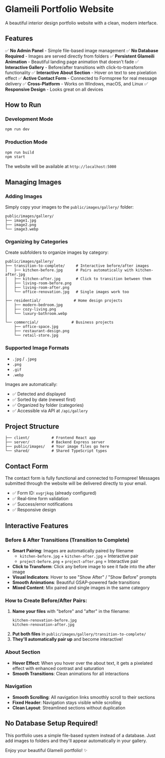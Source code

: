 # Glameili Portfolio Website

A beautiful interior design portfolio website with a clean, modern interface.

## Features

✅ **No Admin Panel** - Simple file-based image management
✅ **No Database Required** - Images are served directly from folders
✅ **Persistent Glameili Animation** - Beautiful landing page animation that doesn't fade
✅ **Interactive Gallery** - Before/after transitions with click-to-transform functionality
✅ **Interactive About Section** - Hover on text to see pixelation effect
✅ **Active Contact Form** - Connected to Formspree for real message delivery
✅ **Cross-Platform** - Works on Windows, macOS, and Linux
✅ **Responsive Design** - Looks great on all devices

## How to Run

### Development Mode
```bash
npm run dev
```

### Production Mode
```bash
npm run build
npm start
```

The website will be available at `http://localhost:5000`

## Managing Images

### Adding Images
Simply copy your images to the `public/images/gallery/` folder:

```
public/images/gallery/
├── image1.jpg
├── image2.png
└── image3.webp
```

### Organizing by Categories
Create subfolders to organize images by category:

```
public/images/gallery/
├── transition-to-complete/     # Interactive before/after images
│   ├── kitchen-before.jpg      # Pairs automatically with kitchen-after.jpg
│   ├── kitchen-after.jpg       # Click to transition between them
│   ├── living-room-before.png
│   ├── living-room-after.png
│   └── office-renovation.jpg   # Single images work too
│
├── residential/               # Home design projects
│   ├── modern-bedroom.jpg
│   ├── cozy-living.png
│   └── luxury-bathroom.webp
│
└── commercial/               # Business projects  
    ├── office-space.jpg
    ├── restaurant-design.png
    └── retail-store.jpg
```

### Supported Image Formats
- `.jpg` / `.jpeg`
- `.png`
- `.gif`
- `.webp`

Images are automatically:
- ✅ Detected and displayed
- ✅ Sorted by date (newest first)
- ✅ Organized by folder (categories)
- ✅ Accessible via API at `/api/gallery`

## Project Structure

```
├── client/          # Frontend React app
├── server/          # Backend Express server
├── public/images/   # Your image files go here
└── shared/          # Shared TypeScript types
```

## Contact Form

The contact form is fully functional and connected to Formspree! Messages submitted through the website will be delivered directly to your email.

- ✅ Form ID: `xvgrjkqq` (already configured)
- ✅ Real-time form validation
- ✅ Success/error notifications
- ✅ Responsive design

## Interactive Features

### Before & After Transitions (Transition to Complete)
- **Smart Pairing**: Images are automatically paired by filename
  - `kitchen-before.jpg` + `kitchen-after.jpg` = Interactive pair
  - `project-before.png` + `project-after.png` = Interactive pair
- **Click to Transform**: Click any before image to see it fade into the after image
- **Visual Indicators**: Hover to see "Show After" / "Show Before" prompts
- **Smooth Animations**: Beautiful GSAP-powered fade transitions
- **Mixed Content**: Mix paired and single images in the same category

### How to Create Before/After Pairs:
1. **Name your files** with "before" and "after" in the filename:
   ```
   kitchen-renovation-before.jpg
   kitchen-renovation-after.jpg
   ```
2. **Put both files** in `public/images/gallery/transition-to-complete/`
3. **They'll automatically pair up** and become interactive!

### About Section
- **Hover Effect**: When you hover over the about text, it gets a pixelated effect with enhanced contrast and saturation
- **Smooth Transitions**: Clean animations for all interactions

### Navigation
- **Smooth Scrolling**: All navigation links smoothly scroll to their sections
- **Fixed Header**: Navigation stays visible while scrolling
- **Clean Layout**: Streamlined sections without duplication

## No Database Setup Required!

This portfolio uses a simple file-based system instead of a database. Just add images to folders and they'll appear automatically in your gallery.

Enjoy your beautiful Glameili portfolio! ✨